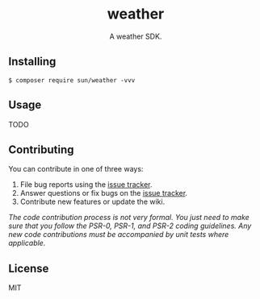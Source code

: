 <h1 align="center"> weather </h1>

<p align="center"> A weather SDK.</p>


## Installing

```shell
$ composer require sun/weather -vvv
```

## Usage

TODO

## Contributing

You can contribute in one of three ways:

1. File bug reports using the [issue tracker](https://github.com/sun/weather/issues).
2. Answer questions or fix bugs on the [issue tracker](https://github.com/sun/weather/issues).
3. Contribute new features or update the wiki.

_The code contribution process is not very formal. You just need to make sure that you follow the PSR-0, PSR-1, and PSR-2 coding guidelines. Any new code contributions must be accompanied by unit tests where applicable._

## License

MIT